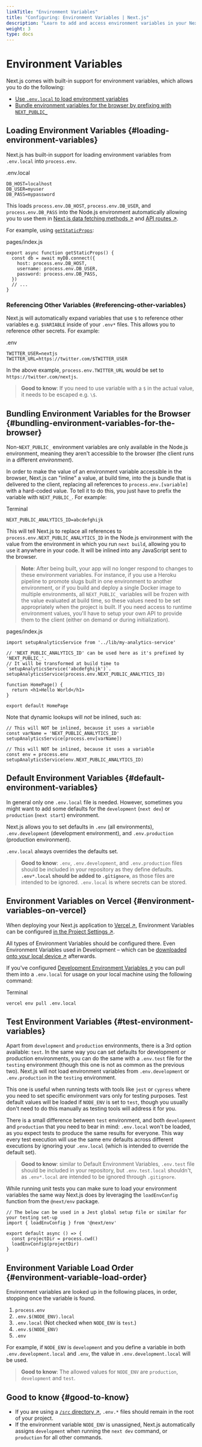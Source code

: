 ```yaml
---
linkTitle: "Environment Variables"
title: "Configuring: Environment Variables | Next.js"
description: "Learn to add and access environment variables in your Next.js application."
weight: 3
type: docs
---
```


# Environment Variables

Next.js comes with built-in support for environment variables, which allows you to do the following:

- [Use `.env.local` to load environment variables](/nextjs/13.5/using-pages-router/building-your-application/configuring/environment-variables#loading-environment-variables)
- [Bundle environment variables for the browser by prefixing with `NEXT_PUBLIC_`](/nextjs/13.5/using-pages-router/building-your-application/configuring/environment-variables#bundling-environment-variables-for-the-browser)

## Loading Environment Variables {#loading-environment-variables}

Next.js has built-in support for loading environment variables from `.env.local` into `process.env`.


.env.local
```
DB_HOST=localhost
DB_USER=myuser
DB_PASS=mypassword
```

This loads `process.env.DB_HOST`, `process.env.DB_USER`, and `process.env.DB_PASS` into the Node.js environment automatically allowing you to use them in [Next.js data fetching methods ↗](https://nextjs.org/docs/pages/building-your-application/data-fetching.html) and [API routes ↗](https://nextjs.org/docs/pages/building-your-application/routing/api-routes.html).

For example, using [`getStaticProps`](/nextjs/13.5/using-pages-router/building-your-application/data-fetching/get-static-props):


pages/index.js
```
export async function getStaticProps() {
  const db = await myDB.connect({
    host: process.env.DB_HOST,
    username: process.env.DB_USER,
    password: process.env.DB_PASS,
  })
  // ...
}
```

### Referencing Other Variables {#referencing-other-variables}

Next.js will automatically expand variables that use `$` to reference other variables e.g. `$VARIABLE` inside of your `.env*` files. This allows you to reference other secrets. For example:


.env
```
TWITTER_USER=nextjs
TWITTER_URL=https://twitter.com/$TWITTER_USER
```

In the above example, `process.env.TWITTER_URL` would be set to `https://twitter.com/nextjs`.

> **Good to know**: If you need to use variable with a `$` in the actual value, it needs to be escaped e.g. `\$`.
> 

## Bundling Environment Variables for the Browser {#bundling-environment-variables-for-the-browser}

Non-`NEXT_PUBLIC_` environment variables are only available in the Node.js environment, meaning they aren't accessible to the browser (the client runs in a different *environment*).

In order to make the value of an environment variable accessible in the browser, Next.js can "inline" a value, at build time, into the js bundle that is delivered to the client, replacing all references to `process.env.[variable]` with a hard-coded value. To tell it to do this, you just have to prefix the variable with `NEXT_PUBLIC_`. For example:


Terminal
```
NEXT_PUBLIC_ANALYTICS_ID=abcdefghijk
```

This will tell Next.js to replace all references to `process.env.NEXT_PUBLIC_ANALYTICS_ID` in the Node.js environment with the value from the environment in which you run `next build`, allowing you to use it anywhere in your code. It will be inlined into any JavaScript sent to the browser.

> **Note**: After being built, your app will no longer respond to changes to these environment variables. For instance, if you use a Heroku pipeline to promote slugs built in one environment to another environment, or if you build and deploy a single Docker image to multiple environments, all `NEXT_PUBLIC_` variables will be frozen with the value evaluated at build time, so these values need to be set appropriately when the project is built. If you need access to runtime environment values, you'll have to setup your own API to provide them to the client (either on demand or during initialization).
> 


pages/index.js
```
import setupAnalyticsService from '../lib/my-analytics-service'
 
// 'NEXT_PUBLIC_ANALYTICS_ID' can be used here as it's prefixed by 'NEXT_PUBLIC_'.
// It will be transformed at build time to `setupAnalyticsService('abcdefghijk')`.
setupAnalyticsService(process.env.NEXT_PUBLIC_ANALYTICS_ID)
 
function HomePage() {
  return <h1>Hello World</h1>
}
 
export default HomePage
```

Note that dynamic lookups will *not* be inlined, such as:

```
// This will NOT be inlined, because it uses a variable
const varName = 'NEXT_PUBLIC_ANALYTICS_ID'
setupAnalyticsService(process.env[varName])
 
// This will NOT be inlined, because it uses a variable
const env = process.env
setupAnalyticsService(env.NEXT_PUBLIC_ANALYTICS_ID)
```

## Default Environment Variables {#default-environment-variables}

In general only one `.env.local` file is needed. However, sometimes you might want to add some defaults for the `development` (`next dev`) or `production` (`next start`) environment.

Next.js allows you to set defaults in `.env` (all environments), `.env.development` (development environment), and `.env.production` (production environment).

`.env.local` always overrides the defaults set.

> **Good to know**: `.env`, `.env.development`, and `.env.production` files should be included in your repository as they define defaults. **`.env*.local` should be added to `.gitignore`**, as those files are intended to be ignored. `.env.local` is where secrets can be stored.
> 

## Environment Variables on Vercel {#environment-variables-on-vercel}

When deploying your Next.js application to [Vercel ↗](https://vercel.com/), Environment Variables can be configured [in the Project Settings ↗](https://vercel.com/docs/concepts/projects/environment-variables?utm_source=next-site&utm_medium=docs&utm_campaign=next-website).

All types of Environment Variables should be configured there. Even Environment Variables used in Development – which can be [downloaded onto your local device ↗](https://vercel.com/docs/concepts/projects/environment-variables#development-environment-variables?utm_source=next-site&utm_medium=docs&utm_campaign=next-website) afterwards.

If you've configured [Development Environment Variables ↗](https://vercel.com/docs/concepts/projects/environment-variables#development-environment-variables?utm_source=next-site&utm_medium=docs&utm_campaign=next-website) you can pull them into a `.env.local` for usage on your local machine using the following command:


Terminal
```
vercel env pull .env.local
```

## Test Environment Variables {#test-environment-variables}

Apart from `development` and `production` environments, there is a 3rd option available: `test`. In the same way you can set defaults for development or production environments, you can do the same with a `.env.test` file for the `testing` environment (though this one is not as common as the previous two). Next.js will not load environment variables from `.env.development` or `.env.production` in the `testing` environment.

This one is useful when running tests with tools like `jest` or `cypress` where you need to set specific environment vars only for testing purposes. Test default values will be loaded if `NODE_ENV` is set to `test`, though you usually don't need to do this manually as testing tools will address it for you.

There is a small difference between `test` environment, and both `development` and `production` that you need to bear in mind: `.env.local` won't be loaded, as you expect tests to produce the same results for everyone. This way every test execution will use the same env defaults across different executions by ignoring your `.env.local` (which is intended to override the default set).

> **Good to know**: similar to Default Environment Variables, `.env.test` file should be included in your repository, but `.env.test.local` shouldn't, as `.env*.local` are intended to be ignored through `.gitignore`.
> 

While running unit tests you can make sure to load your environment variables the same way Next.js does by leveraging the `loadEnvConfig` function from the `@next/env` package.

```
// The below can be used in a Jest global setup file or similar for your testing set-up
import { loadEnvConfig } from '@next/env'
 
export default async () => {
  const projectDir = process.cwd()
  loadEnvConfig(projectDir)
}
```

## Environment Variable Load Order {#environment-variable-load-order}

Environment variables are looked up in the following places, in order, stopping once the variable is found.

1. `process.env`
2. `.env.$(NODE_ENV).local`
3. `.env.local` (Not checked when `NODE_ENV` is `test`.)
4. `.env.$(NODE_ENV)`
5. `.env`

For example, if `NODE_ENV` is `development` and you define a variable in both `.env.development.local` and `.env`, the value in `.env.development.local` will be used.

> **Good to know**: The allowed values for `NODE_ENV` are `production`, `development` and `test`.
> 

## Good to know {#good-to-know}

- If you are using a [`/src` directory ↗](https://nextjs.org/docs/app/building-your-application/configuring/src-directory.html), `.env.*` files should remain in the root of your project.
- If the environment variable `NODE_ENV` is unassigned, Next.js automatically assigns `development` when running the `next dev` command, or `production` for all other commands.
